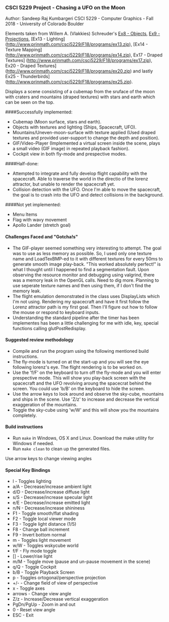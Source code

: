 ### CSCI 5229 Project - Chasing a UFO on the Moon

Author: Sandeep Raj Kumbargeri
CSCI 5229 - Computer Graphics - Fall 2018 - University of Colorado Boulder

Elements taken from Willem A. (Vlakkies) Schreuder's [Ex8 - Objects](http://www.prinmath.com/csci5229/F18/programs/ex8.zip),
[Ex9 - Projections](http://www.prinmath.com/csci5229/F18/programs/ex9.zip), [Ex13 - Lighting] (http://www.prinmath.com/csci5229/F18/programs/ex13.zip), [Ex14 - Texture Mapping] (http://www.prinmath.com/csci5229/F18/programs/ex14.zip), Ex17 - Draped Textures] (http://www.prinmath.com/csci5229/F18/programs/ex17.zip), Ex20 - Draped Textures] (http://www.prinmath.com/csci5229/F18/programs/ex20.zip) and lastly Ex25 - Thunderbirds] (http://www.prinmath.com/csci5229/F18/programs/ex25.zip).

Displays a scene consisting of a cubemap from the sruface of the moon with craters and mountains (draped textures) with stars and earth which can be seen on the top.

####Successfully implemented:

- Cubemap (Moon surface, stars and earth).
- Objects with textures and lighting (Ships, Spacecraft, UFO).
- Mountains/Uneven-moon-surface with texture applied (Used draped textures and provided user-support to change the depth and position).
- GIF/Video-Player (Implemented a virtual screen inside the scene, plays a small video (GIF image) in repeated playback fashion).
- Cockpit view in both fly-mode and prespective modes.

####Half-done:
- Attempted to integrate and fully develop flight capability with the spacecraft. Able to traverse the world in the directio of the lorenz attractor, but unable to render the spacecraft yet.
- Collision detection with the UFO. Once I'm able to move the spacecraft, the goal is to crash into the UFO and detect collisions in the background.

####Not yet implemented:
- Menu Items
- Flag with wavy movement
- Apollo Lander (stretch goal)

#### Challenges Faced and "Gotcha!s"
- The GIF-player seemed something very interesting to attempt. The goal was to use as less memory as possible. So, I used only one texture name and LoadTexBMP-ed to it with different textures for every 50ms to generate smooth image play-back. "This worked absolutely perfect!" is what I thought until I happened to find a segmentation fault. Upon observing the resource monitor and debugging using valgrind, there was a memory leak in the OpenGL calls. Need to dig more. Planning to use seperate texture names and then using them, if I don't find the memory leak.
- The flight emulation demonstrated in the class uses DisplayLists which I'm not using. Rendering my spacecraft and have it first follow the Lorenz attractor path is my first goal. Then I'll figure out how to follow the mouse or respond to keyboard inputs.
- Understanding the standard pipeline after the timer has been implementes has been a little challenging for me with idle, key, special functions calling glutPostRedisplay.

#### Suggested review methodology
- Compile and run the program using the following mentioned build instructions.
- The fly-mode is turned on at the start-up and you will see the eye following lorenz's eye. The flight rendering is to be worked on.
- Use the 'f/F' on the keyboard to turn off the fly-mode and you will enter prespective mode. This will show you play-back screen with the spacecraft and the UFO revolving aroung the spacecrat behind the screen. You could use 'b/B' on the keyboard to hide the screen.
- Use the arrow keys to look around and observe the sky-cube, mountains and ships in the scene. Use 'Z/z' to increase and decrease the vertical exaggeration of the mountains.
- Toggle the sky-cube using 'w/W' and this will show you the mountains completely.

#### Build instructions
- Run `make` in Windows, OS X and Linux. Download the make utility for Windows if needed.
- Run `make clean` to clean up the generated files.

Use arrow keys to change viewing angles

#### Special Key Bindings
- l - Toggles lighting
- a/A - Decrease/increase ambient light
- d/D - Decrease/increase diffuse light
- s/S - Decrease/increase specular light
- e/E - Decrease/increase emitted light
- n/N - Decrease/increase shininess
- F1 - Toggle smooth/flat shading
- F2 - Toggle local viewer mode
- F3 - Toggle light distance (1/5)
- F8 - Change ball increment
- F9 - Invert bottom normal
- m - Toggles light movement
- w/W - Toggles wskycube world
- f/F - Fly mode toggle
- [] - Lower/rise light
- m/M - Toggle move (pause and un-pause movement in the scene)
- q/Q - Toggle Cockpit
- b/B - Toggle Playback Screen
- p - Toggles ortogonal/perspective projection
- +/- - Change field of view of perspective
- x - Toggle axes
- arrows - Change view angle
- Z/z - Increase/Decrease vertical exaggeration
- PgDn/PgUp - Zoom in and out
- 0 - Reset view angle
- ESC - Exit

